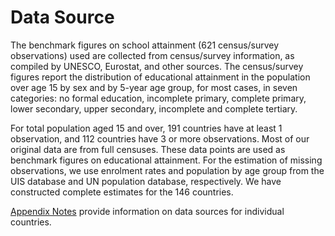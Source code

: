 ﻿
# Data Source

The benchmark figures on school attainment (621  census/survey observations) used are collected from census/survey information, as compiled by UNESCO, Eurostat, and other sources. The census/survey figures report the distribution of educational attainment in the population over age 15 by sex and by 5-year age group, for most cases, in seven categories: no formal education, incomplete primary, complete primary, lower secondary, upper secondary, incomplete and complete tertiary.

For total population aged 15 and over, 191 countries have at least 1 observation, and 112 countries have 3 or more observations. Most of our original data are from full censuses. These data points are used as benchmark figures on educational attainment. For the estimation of missing observations, we use enrolment rates and population by age group from the UIS database and UN population database, respectively. We have constructed complete estimates for the 146 countries.

[Appendix Notes](/Aboutdataset/Appendix%20Notes_V.1.0.pdf) provide information on data sources for individual countries.
